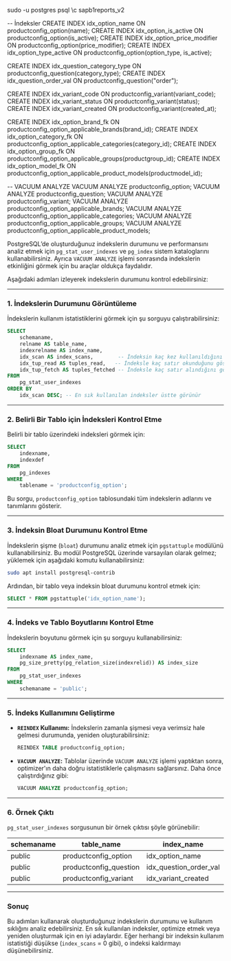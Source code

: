 sudo -u postgres psql
\c sapb1reports_v2

-- İndeksler
CREATE INDEX idx_option_name ON productconfig_option(name);
CREATE INDEX idx_option_is_active ON productconfig_option(is_active);
CREATE INDEX idx_option_price_modifier ON productconfig_option(price_modifier);
CREATE INDEX idx_option_type_active ON productconfig_option(option_type, is_active);

CREATE INDEX idx_question_category_type ON productconfig_question(category_type);
CREATE INDEX idx_question_order_val ON productconfig_question("order");

CREATE INDEX idx_variant_code ON productconfig_variant(variant_code);
CREATE INDEX idx_variant_status ON productconfig_variant(status);
CREATE INDEX idx_variant_created ON productconfig_variant(created_at);

CREATE INDEX idx_option_brand_fk ON productconfig_option_applicable_brands(brand_id);
CREATE INDEX idx_option_category_fk ON productconfig_option_applicable_categories(category_id);
CREATE INDEX idx_option_group_fk ON productconfig_option_applicable_groups(productgroup_id);
CREATE INDEX idx_option_model_fk ON productconfig_option_applicable_product_models(productmodel_id);

-- VACUUM ANALYZE
VACUUM ANALYZE productconfig_option;
VACUUM ANALYZE productconfig_question;
VACUUM ANALYZE productconfig_variant;
VACUUM ANALYZE productconfig_option_applicable_brands;
VACUUM ANALYZE productconfig_option_applicable_categories;
VACUUM ANALYZE productconfig_option_applicable_groups;
VACUUM ANALYZE productconfig_option_applicable_product_models;


PostgreSQL’de oluşturduğunuz indekslerin durumunu ve performansını analiz etmek için `pg_stat_user_indexes` ve `pg_index` sistem kataloglarını kullanabilirsiniz. Ayrıca `VACUUM ANALYZE` işlemi sonrasında indekslerin etkinliğini görmek için bu araçlar oldukça faydalıdır.

Aşağıdaki adımları izleyerek indekslerin durumunu kontrol edebilirsiniz:

---

### **1. İndekslerin Durumunu Görüntüleme**

İndekslerin kullanım istatistiklerini görmek için şu sorguyu çalıştırabilirsiniz:

```sql
SELECT
    schemaname,
    relname AS table_name,
    indexrelname AS index_name,
    idx_scan AS index_scans,        -- İndeksin kaç kez kullanıldığını gösterir
    idx_tup_read AS tuples_read,   -- İndeksle kaç satır okunduğunu gösterir
    idx_tup_fetch AS tuples_fetched -- İndeksle kaç satır alındığını gösterir
FROM
    pg_stat_user_indexes
ORDER BY
    idx_scan DESC; -- En sık kullanılan indeksler üstte görünür
```

---

### **2. Belirli Bir Tablo için İndeksleri Kontrol Etme**

Belirli bir tablo üzerindeki indeksleri görmek için:

```sql
SELECT
    indexname,
    indexdef
FROM
    pg_indexes
WHERE
    tablename = 'productconfig_option';
```

Bu sorgu, `productconfig_option` tablosundaki tüm indekslerin adlarını ve tanımlarını gösterir.

---

### **3. İndeksin Bloat Durumunu Kontrol Etme**

İndekslerin şişme (`bloat`) durumunu analiz etmek için `pgstattuple` modülünü kullanabilirsiniz. Bu modül PostgreSQL üzerinde varsayılan olarak gelmez; yüklemek için aşağıdaki komutu kullanabilirsiniz:

```bash
sudo apt install postgresql-contrib
```

Ardından, bir tablo veya indeksin bloat durumunu kontrol etmek için:

```sql
SELECT * FROM pgstattuple('idx_option_name');
```

---

### **4. İndeks ve Tablo Boyutlarını Kontrol Etme**

İndekslerin boyutunu görmek için şu sorguyu kullanabilirsiniz:

```sql
SELECT
    indexname AS index_name,
    pg_size_pretty(pg_relation_size(indexrelid)) AS index_size
FROM
    pg_stat_user_indexes
WHERE
    schemaname = 'public';
```

---

### **5. İndeks Kullanımını Geliştirme**

- **`REINDEX` Kullanımı:** İndekslerin zamanla şişmesi veya verimsiz hale gelmesi durumunda, yeniden oluşturabilirsiniz:
  ```sql
  REINDEX TABLE productconfig_option;
  ```

- **`VACUUM ANALYZE`:** Tablolar üzerinde `VACUUM ANALYZE` işlemi yaptıktan sonra, optimizer'ın daha doğru istatistiklerle çalışmasını sağlarsınız. Daha önce çalıştırdığınız gibi:
  ```sql
  VACUUM ANALYZE productconfig_option;
  ```

---

### **6. Örnek Çıktı**
`pg_stat_user_indexes` sorgusunun bir örnek çıktısı şöyle görünebilir:

| **schemaname** | **table_name**           | **index_name**               | **index_scans** | **tuples_read** | **tuples_fetched** |
|----------------|--------------------------|------------------------------|-----------------|-----------------|--------------------|
| public         | productconfig_option     | idx_option_name              | 1050            | 3200            | 2500               |
| public         | productconfig_question   | idx_question_order_val       | 500             | 1200            | 1000               |
| public         | productconfig_variant    | idx_variant_created          | 200             | 800             | 750                |

---

### **Sonuç**
Bu adımları kullanarak oluşturduğunuz indekslerin durumunu ve kullanım sıklığını analiz edebilirsiniz. En sık kullanılan indeksler, optimize etmek veya yeniden oluşturmak için en iyi adaylardır. Eğer herhangi bir indeksin kullanım istatistiği düşükse (`index_scans` = 0 gibi), o indeksi kaldırmayı düşünebilirsiniz. 
